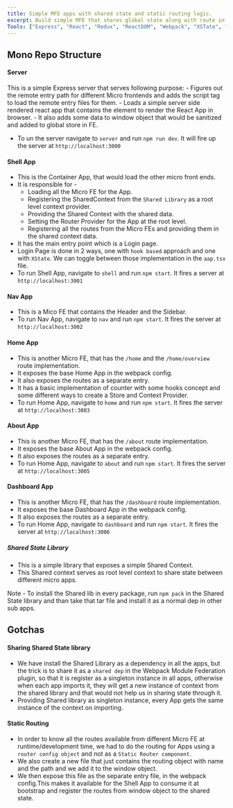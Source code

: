 ```yaml
---
title: Simple MFE apps with shared state and static routing logic.
excerpt: Build simple MFE that shares global state along with route info within all MFEs.
Tools: ["Express", "React", "Redux", "ReactDOM", "Webpack", "XSTate", "SSR"]
---
```


## Mono Repo Structure

#### Server
This is a simple Express server that serves following purpose: 
    - Figures out the remote entry path for different Micro frontends and adds the script tag to load the remote entry files for them.
    - Loads a simple server side rendered react app that contains the element to render the React App in browser.
    - It also adds some data to window object that would be sanitized and added to global store in FE.
- To un the server navigate to `server` and run `npm run dev`. It will fire up the server at `http://localhost:3000` 

#### Shell App
- This is the Container App, that would load the other micro front ends.
- It is responsible for -
  - Loading all the Micro FE for the App.
  - Registering the SharedContext from the `Shared Library` as a root level context provider.
  - Providing the Shared Context with the shared data.
  - Setting the Router Provider for the App at the root level.
  - Registering all the routes from the Micro FEs and providing them in the shared context data.
- It has the main entry point which is a Login page.
- Login Page is done in 2 ways, one with `hook based` approach and one with `XState`. We can toggle between those implementation in the `aap.tsx` file.  
- To run Shell App, navigate to `shell` and run `npm start`. It fires a server at  `http://localhost:3001`

#### Nav App
- This is a Mico FE that contains the Header and the Sidebar.
- To run Nav App, navigate to `nav` and run `npm start`. It fires the server at  `http://localhost:3002`


#### Home App
- This is another Micro FE, that has the `/home` and the `/home/overview` route implementation.
- It exposes the base Home App in the webpack config.
- It also exposes the routes as a separate entry.
- It has a basic implementation of counter with some hooks concept and some different ways to create a Store and Context Provider.
- To run Home App, navigate to `home` and run `npm start`. It fires the server at  `http://localhost:3003`


#### About App
- This is another Micro FE, that has the `/about` route implementation.
- It exposes the base About App in the webpack config.
- It also exposes the routes as a separate entry.
- To run Home App, navigate to `about` and run `npm start`. It fires the server at  `http://localhost:3005`


#### Dashboard App
- This is another Micro FE, that has the `/dashboard` route implementation.
- It exposes the base Dashboard App in the webpack config.
- It also exposes the routes as a separate entry.
- To run Home App, navigate to `dashboard` and run `npm start`.  It fires the server at  `http://localhost:3006`
  
##### Shared State Library
- This is a simple library that exposes a simple Shared Context.
- This Shared context serves as root level context to share state between different micro apps.

Note - To install the Shared lib in every package, run `npm pack` in the Shared State library and than take that tar file and install it as a normal dep in other sub apps.

## Gotchas

#### Sharing Shared State library
- We have install the Shared Library as a dependency in all the apps, but the trick is to share it as a `shared dep` in the Webpack Module Federation plugin, so that it is register as a singleton instance in all apps, otherwise when each app imports it, they will get a new instance of context from the shared library and that would not help us in sharing state through it. 
- Providing Shared library as singleton instance, every App gets the same instance of the context on importing.

#### Static Routing
- In order to know all the routes available from different Micro FE at runtime/development time, we had to do the routing for Apps using a `router config object` and not as a `Static Router component`. 
- We also create a new file that just contains the routing object with name and the path and we add it to the window object.
- We then expose this file as the separate entry file, in the webpack config.This makes it available for the Shell App to consume it at bootstrap and register the routes from window object to the shared state.
